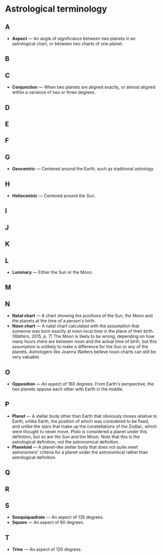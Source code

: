 #  Astrological terminology

## A

* **Aspect** &mdash; An angle of significance between two planets in an 
astrological chart, or between two charts of one planet.

## B

## C

* **Conjunction** &mdash; When two planets are aligned exactly, or almost 
aligned within a variance of two or three degrees.

## D

## E

## F

## G

* **Geocentric** &mdash; Centered around the Earth, such as traditional 
astrology.

## H

* **Heliocentric** &mdash; Centered around the Sun.

## I

## J

## K

## L

* **Luminary** &mdash; Either the Sun or the Moon.

## M

## N

* **Natal chart** &mdash; A chart showing the positions of the Sun, the Moon and 
the planets at the time of a person's birth.
* **Noon chart** &mdash; A natal chart calculated with the assumption that 
someone was born exactly at noon local time in the place of their birth. 
(Watters, 2015, p. 7) The Moon is likely to be wrong, depending on how many 
hours there are between noon and the actual time of birth, but this assumption 
is unlikely to make a difference for the Sun or any of the planets. Astrologers 
like Joanna Watters believe noon charts can still be very valuable.

## O

* **Opposition** &mdash; An aspect of 180 degrees. From Earth's perspective, the 
two planets oppose each other with Earth in the middle.

## P

* **Planet** &mdash; A stellar body other than Earth that obviously moves 
relative to Earth, unlike Earth, the position of which was considered to be 
fixed, and unlike the stars that make up the constellations of the Zodiac, which 
were thought to never move. Pluto is considered a planet under this definition, 
but so are the Sun and the Moon. Note that this is the astrological definition, 
not the astronomical definition.
* **Planetoid** &mdash; A planet-like stellar body that does not quite meet 
astronomers' criteria for a planet under the astronomical rather than 
astrological definition.

## Q

## R

## S

* **Sesquiquadrate** &mdash; An aspect of 135 degrees.
* **Square** &mdash; An aspect of 90 degrees.

## T

* **Trine** &mdash; An aspect of 120 degrees.
